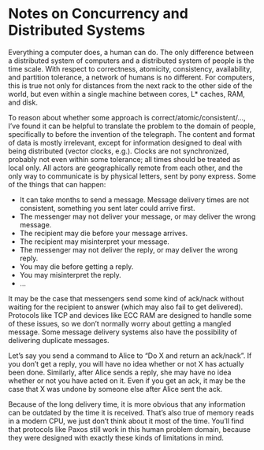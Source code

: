 # Notes on Concurrency and Distributed Systems

Everything a computer does, a human can do. The only difference
between a distributed system of computers and a distributed system of
people is the time scale. With respect to correctness, atomicity,
consistency, availability, and partition tolerance, a network of
humans is no different. For computers, this is true not only for
distances from the next rack to the other side of the world, but even
within a single machine between cores, L* caches, RAM, and disk.

To reason about whether some approach is correct/atomic/consistent/…,
I’ve found it can be helpful to translate the problem to the domain of
people, specifically to before the invention of the telegraph. The
content and format of data is mostly irrelevant, except for
information designed to deal with being distributed (vector clocks,
e.g.). Clocks are not synchronized, probably not even within some
tolerance; all times should be treated as local only. All actors are
geographically remote from each other, and the only way to communicate
is by physical letters, sent by pony express. Some of the things that
can happen:

* It can take months to send a message. Message delivery times are not
consistent, something you sent later could arrive first.
* The messenger may not deliver your message, or may deliver the wrong
message.
* The recipient may die before your message arrives.
* The recipient may misinterpret your message.
* The messenger may not deliver the reply, or may deliver the wrong
reply.
* You may die before getting a reply.
* You may misinterpret the reply.
* ...

It may be the case that messengers send some kind of ack/nack without
waiting for the recipient to answer (which may also fail to get
delivered). Protocols like TCP and devices like ECC RAM are designed
to handle some of these issues, so we don’t normally worry about
getting a mangled message. Some message delivery systems also have the
possibility of delivering duplicate messages.

Let’s say you send a command to Alice to “Do X and return an
ack/nack”. If you don’t get a reply, you will have no idea whether or
not X has actually been done. Similarly, after Alice sends a reply,
she may have no idea whether or not you have acted on it. Even if you
get an ack, it may be the case that X was undone by someone else after
Alice sent the ack.

Because of the long delivery time, it is more obvious that any
information can be outdated by the time it is received. That’s also
true of memory reads in a modern CPU, we just don’t think about it
most of the time. You’ll find that protocols like Paxos still work in
this human problem domain, because they were designed with exactly
these kinds of limitations in mind.

